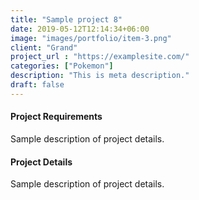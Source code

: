 ```yaml
---
title: "Sample project 8"
date: 2019-05-12T12:14:34+06:00
image: "images/portfolio/item-3.png"
client: "Grand"
project_url : "https://examplesite.com/"
categories: ["Pokemon"]
description: "This is meta description."
draft: false
---
```


#### Project Requirements

Sample description of project details.


#### Project Details

Sample description of project details.
